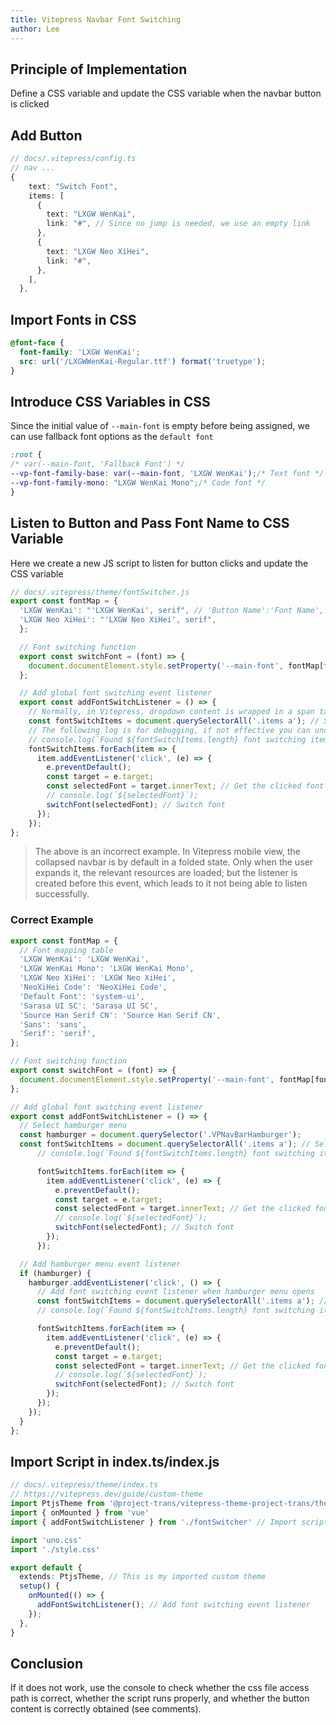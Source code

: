 ```yaml
---
title: Vitepress Navbar Font Switching
author: Lee
---
```


## Principle of Implementation

Define a CSS variable and update the CSS variable when the navbar button is clicked

## Add Button

```ts
// docs/.vitepress/config.ts
// nav ...
{
    text: "Switch Font",
    items: [
      {
        text: "LXGW WenKai",
        link: "#", // Since no jump is needed, we use an empty link
      },
      {
        text: "LXGW Neo XiHei",
        link: "#",
      },
    ],
  },

```

## Import Fonts in CSS

```css
@font-face {
  font-family: 'LXGW WenKai';
  src: url('/LXGWWenKai-Regular.ttf') format('truetype');
}
```

## Introduce CSS Variables in CSS

Since the initial value of `--main-font` is empty before being assigned, we can use fallback font options as the `default font`

```css
:root {
/* var(--main-font, 'Fallback Font') */
--vp-font-family-base: var(--main-font, 'LXGW WenKai');/* Text font */
--vp-font-family-mono: "LXGW WenKai Mono";/* Code font */
}
```

## Listen to Button and Pass Font Name to CSS Variable

Here we create a new JS script to listen for button clicks and update the CSS variable

```js
// docs/.vitepress/theme/fontSwitcher.js
export const fontMap = {
  'LXGW WenKai': "'LXGW WenKai', serif", // 'Button Name':'Font Name', Fallback font (optional)
  'LXGW Neo XiHei': "'LXGW Neo XiHei', serif",
  };

  // Font switching function
  export const switchFont = (font) => {
    document.documentElement.style.setProperty('--main-font', fontMap[font]);
  };

  // Add global font switching event listener
  export const addFontSwitchListener = () => {
    // Normally, in Vitepress, dropdown content is wrapped in a span tag, please replace with ('.items span'), in this site, dropdowns are wrapped in a tag so use a
    const fontSwitchItems = document.querySelectorAll('.items a'); // Select all 'a' tags in navbar items
    // The following log is for debugging, if not effective you can uncomment the code below
    // console.log(`Found ${fontSwitchItems.length} font switching items`);
    fontSwitchItems.forEach(item => {
      item.addEventListener('click', (e) => {
        e.preventDefault();
        const target = e.target;
        const selectedFont = target.innerText; // Get the clicked font name
        // console.log(`${selectedFont}`);
        switchFont(selectedFont); // Switch font
      });
    });
};
```

> The above is an incorrect example. In Vitepress mobile view, the collapsed navbar is by default in a folded state. Only when the user expands it, the relevant resources are loaded; but the listener is created before this event, which leads to it not being able to listen successfully.

### Correct Example

```ts
export const fontMap = {
  // Font mapping table
  'LXGW WenKai': 'LXGW WenKai',
  'LXGW WenKai Mono': 'LXGW WenKai Mono',
  'LXGW Neo XiHei': 'LXGW Neo XiHei',
  'NeoXiHei Code': 'NeoXiHei Code',
  'Default Font': 'system-ui',
  'Sarasa UI SC': 'Sarasa UI SC',
  'Source Han Serif CN': 'Source Han Serif CN',
  'Sans': 'sans',
  'Serif': 'serif',
};

// Font switching function
export const switchFont = (font) => {
  document.documentElement.style.setProperty('--main-font', fontMap[font]);
};

// Add global font switching event listener
export const addFontSwitchListener = () => {
  // Select hamburger menu
  const hamburger = document.querySelector('.VPNavBarHamburger');
  const fontSwitchItems = document.querySelectorAll('.items a'); // Select all 'a' tags in navbar items
      // console.log(`Found ${fontSwitchItems.length} font switching items`);

      fontSwitchItems.forEach(item => {
        item.addEventListener('click', (e) => {
          e.preventDefault();
          const target = e.target;
          const selectedFont = target.innerText; // Get the clicked font name
          // console.log(`${selectedFont}`);
          switchFont(selectedFont); // Switch font
        });
      });

  // Add hamburger menu event listener
  if (hamburger) {
    hamburger.addEventListener('click', () => {
      // Add font switching event listener when hamburger menu opens
      const fontSwitchItems = document.querySelectorAll('.items a'); // Select all 'a' tags in navbar items
      // console.log(`Found ${fontSwitchItems.length} font switching items`);

      fontSwitchItems.forEach(item => {
        item.addEventListener('click', (e) => {
          e.preventDefault();
          const target = e.target;
          const selectedFont = target.innerText; // Get the clicked font name
          // console.log(`${selectedFont}`);
          switchFont(selectedFont); // Switch font
        });
      });
    });
  }
};

```

## Import Script in index.ts/index.js

```ts
// docs/.vitepress/theme/index.ts
// https://vitepress.dev/guide/custom-theme
import PtjsTheme from '@project-trans/vitepress-theme-project-trans/theme'
import { onMounted } from 'vue'
import { addFontSwitchListener } from './fontSwitcher' // Import script

import 'uno.css'
import './style.css'

export default {
  extends: PtjsTheme, // This is my imported custom theme
  setup() {
    onMounted(() => {
      addFontSwitchListener(); // Add font switching event listener
    });
  },
}
```

## Conclusion

If it does not work, use the console to check whether the css file access path is correct, whether the script runs properly, and whether the button content is correctly obtained (see comments).
